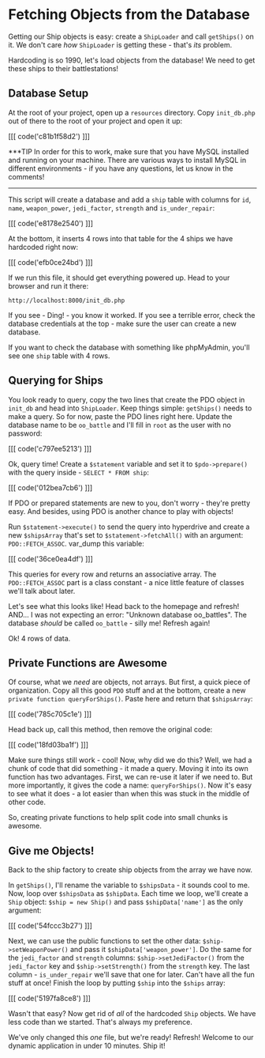 # Fetching Objects from the Database

Getting our Ship objects is easy: create a `ShipLoader` and call `getShips()`
on it. We don't care *how* `ShipLoader` is getting these - that's *its* problem.

Hardcoding is so 1990, let's load objects from the database! We need to 
get these ships to their battlestations!

## Database Setup

At the root of your project, open up a `resources` directory. Copy `init_db.php` 
out of there to the root of your project and open it up:

[[[ code('c81b1f58d2') ]]]

***TIP
In order for this to work, make sure that you have MySQL installed and running on your machine.
There are various ways to install MySQL in different environments - if you have any questions,
let us know in the comments!
***

This script will create a database and add a `ship` table with columns for
`id`, `name`, `weapon_power`, `jedi_factor`, `strength` and `is_under_repair`:

[[[ code('e8178e2540') ]]]

At the bottom, it inserts 4 rows into that table for the 4 ships we have
hardcoded right now:

[[[ code('efb0ce24bd') ]]]

If we run this file, it should get everything powered up. Head to your browser
and run it there:

    http://localhost:8000/init_db.php

If you see - Ding! - you know it worked. If you see a terrible error, check
the database credentials at the top - make sure the user can create a new
database.

If you want to check the database with something like phpMyAdmin, you'll see
one `ship` table with 4 rows.

## Querying for Ships

You look ready to query, copy the two lines that create the PDO
object in `init_db` and head into `ShipLoader`. Keep things simple: `getShips()`
needs to make a query. So for now, paste the PDO lines right here. Update
the database name to be `oo_battle` and I'll fill in `root` as the user with
no password:

[[[ code('c797ee5213') ]]]

Ok, query time! Create a `$statement` variable and set it to `$pdo->prepare()`
with the query inside - `SELECT * FROM ship`:

[[[ code('012bea7cb6') ]]]

If PDO or prepared statements are new to you, don't worry - they're pretty
easy. And besides, using PDO is another chance to play with objects!

Run `$statement->execute()` to send the query into hyperdrive and create a new `$shipsArray`
that's set to `$statement->fetchAll()` with an argument: `PDO::FETCH_ASSOC`.
var_dump this variable:

[[[ code('36ce0ea4df') ]]]

This queries for every row and returns an associative array. The `PDO::FETCH_ASSOC`
part is a class constant - a nice little feature of classes we'll talk about
later.

Let's see what this looks like! Head back to the homepage and refresh!
AND... I was not expecting an error: "Unknown database oo_battles". The
database *should* be called `oo_battle` - silly me! Refresh again!

Ok! 4 rows of data.

## Private Functions are Awesome

Of course, what we *need* are objects, not arrays. But first, a quick piece
of organization. Copy all this good `PDO` stuff and at the bottom, create
a new `private function queryForShips()`. Paste here and return that `$shipsArray`:

[[[ code('785c705c1e') ]]]

Head back up, call this method, then remove the original code:

[[[ code('18fd03ba1f') ]]]

Make sure things still work - cool! Now, why did we do this? Well, we had
a chunk of code that did something - it made a query. Moving it into its
own function has two advantages. First, we can re-use it later if we need
to. But more importantly, it gives the code a name: `queryForShips()`. Now
it's easy to see what it does - a lot easier than when this was stuck
in the middle of other code.

So, creating private functions to help split code into small chunks is awesome.

## Give me Objects!

Back to the ship factory to create ship objects from the array we
have now.

In `getShips()`, I'll rename the variable to `$shipsData` - it sounds cool
to me. Now, loop over `$shipsData` as `$shipData`. Each time we loop, we'll
create a `Ship` object: `$ship = new Ship()` and pass `$shipData['name']`
as the only argument:

[[[ code('54fccc3b27') ]]]

Next, we can use the public functions to set the other data: `$ship->setWeaponPower()`
and pass it `$shipData['weapon_power']`. Do the same for the `jedi_factor`
and `strength` columns: `$ship->setJediFactor()` from the `jedi_factor` key
and `$ship->setStrength()` from the `strength` key. The last column - `is_under_repair`
we'll save that one for later. Can't have all the fun stuff at once! Finish the loop by 
putting `$ship` into the `$ships` array:

[[[ code('5197fa8ce8') ]]]

Wasn't that easy? Now get rid of *all* of the hardcoded `Ship` objects. We
have less code than we started. That's always my preference.

We've only changed this *one* file, but we're ready! Refresh! Welcome to
our dynamic application in under 10 minutes. Ship it!
